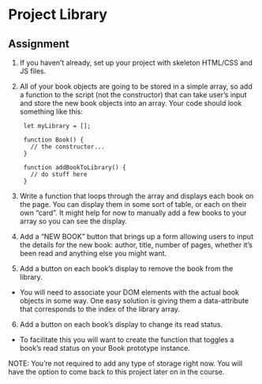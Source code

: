 # Project Library

## Assignment

1. If you haven’t already, set up your project with skeleton HTML/CSS and JS files.

2. All of your book objects are going to be stored in a simple array, so add a function to the script (not the constructor) that can take user’s input and store the new book objects into an array. Your code should look something like this:

        let myLibrary = [];

        function Book() {
          // the constructor...
        }

        function addBookToLibrary() {
          // do stuff here
        }

3. Write a function that loops through the array and displays each book on the page. You can display them in some sort of table, or each on their own “card”. It might help for now to manually add a few books to your array so you can see the display.
4. Add a “NEW BOOK” button that brings up a form allowing users to input the details for the new book: author, title, number of pages, whether it’s been read and anything else you might want.
5. Add a button on each book’s display to remove the book from the library.
 - You will need to associate your DOM elements with the actual book objects in some way. One easy solution is giving them a data-attribute that corresponds to the index of the library array.
6. Add a button on each book’s display to change its read status.
  - To facilitate this you will want to create the function that toggles a book’s read status on your Book prototype instance.

NOTE: You’re not required to add any type of storage right now. You will have the option to come back to this project later on in the course.
